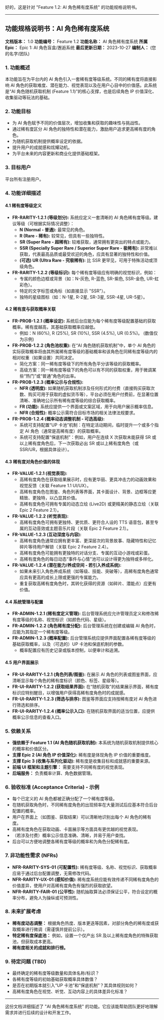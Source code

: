 好的，这是针对 "Feature 1.2: AI 角色稀有度系统" 的功能规格说明书。

---

## 功能规格说明书：AI 角色稀有度系统

**文档版本：** 1.0
**功能编号：** Feature 1.2
**功能名称：** AI 角色稀有度系统
**所属 Epic：** Epic 1: AI 角色盲盒/邂逅系统
**最后更新日期：** 2023-10-27
**编制人：** (您的名字/团队)

### 1. 功能概述

本功能旨在为平台内的 AI 角色引入一套稀有度等级系统。不同的稀有度将直接影响 AI 角色的获取难度、潜在能力、视觉表现以及在用户心目中的价值感。此系统是“AI 角色随机获取机制 (Feature 1.1)”的核心支撑，也是后续角色 IP 价值深化、收集驱动等玩法的基础。

### 2. 功能目标

*   为 AI 角色赋予不同的价值层次，增加收集和获取的趣味性与挑战性。
*   通过稀有度区分 AI 角色的独特性和潜在能力，激励用户追求更高稀有度的角色。
*   为随机获取机制提供概率设定的依据。
*   提升用户的成就感和炫耀动机。
*   为平台未来的内容更新和商业化提供基础框架。

### 3. 目标用户

平台所有注册用户。

### 4. 功能详细描述

#### 4.1 稀有度等级定义

*   **FR-RARITY-1.2.1 (等级划分):** 系统应定义一套清晰的 AI 角色稀有度等级。建议等级（可根据实际情况调整）：
    *   **N (Normal - 普通):** 最常见的角色。
    *   **R (Rare - 稀有):** 较常见，但具有一些独特性。
    *   **SR (Super Rare - 超稀有):** 较难获取，通常拥有更突出的特点或能力。
    *   **SSR (Specially Super Rare / Superior Super Rare - 极稀有):** 非常难以获取，代表最高品质或最受欢迎的角色，应具有显著的独特性和价值。
    *   **(可选) UR (Ultra Rare - 究极稀有):** 比 SSR 更罕见，可用于特殊活动或顶级角色。
*   **FR-RARITY-1.2.2 (等级标识):** 每个稀有度等级应有明确的视觉标识，例如：
    *   专属的颜色边框或背景（如：N-灰色, R-蓝色, SR-紫色, SSR-金色, UR-虹彩色）。
    *   特定的文字标签或角标（如直接显示 "SSR"）。
    *   独特的星级图标（如：N-1星, R-2星, SR-3星, SSR-4星, UR-5星）。

#### 4.2 稀有度与获取概率关联

*   **FR-PROB-1.2.1 (概率设定):** 系统后台应能为每个稀有度等级配置基础的获取概率。稀有度越高，其基础获取概率应越低。
    *   例如：N (60%), R (25%), SR (10%), SSR (4.5%), UR (0.5%)。 (数值仅为示例)
*   **FR-PROB-1.2.2 (角色池权重):** 在“AI 角色随机获取机制”中，单个 AI 角色的实际获取概率将由其所属稀有度等级的基础概率和该角色在同稀有度等级内的相对权重（如果设置）共同决定。
    *   简化方案：同一稀有度等级下的所有角色平分该等级的获取概率。
    *   高级方案：同一稀有度等级下的角色可以有不同的获取权重，用于微调某些“热门”或“普通”角色的出率。
*   **FR-PROB-1.2.3 (概率公示与合规性):**
    *   **NFR (透明度):** 如果随机获取机制涉及任何形式的付费（直接购买获取次数、购买可用于获取的虚拟货币等），平台必须在用户付费前，在显著位置清晰、准确地公示所有稀有度等级的综合获取概率。
    *   **FR (功能):** 系统应提供一个界面或文案区域，用于向用户展示概率信息。
    *   **NFR (合规性):** 概率公示需符合目标市场的相关法律法规要求。
*   **FR-PROB-1.2.4 (概率动态调整机制 - 可选高级):**
    *   系统可支持配置“UP 卡池”机制：在特定活动期间，临时提升一个或多个指定 AI 角色（通常是高稀有度）的获取概率。
    *   系统可支持配置“保底机制”：例如，用户在连续 X 次获取未能获得 SR 或以上稀有度角色后，下一次获取必出 SR 或以上稀有度角色（或 SSR/UR，根据具体设计）。

#### 4.3 稀有度对角色价值的体现

*   **FR-VALUE-1.2.1 (视觉表现):**
    *   高稀有度角色在获取结果展示时，应有更华丽、更具冲击力的动画效果和视觉反馈（关联 Feature 1.1 UI/UX）。
    *   高稀有度角色在图鉴、角色列表等界面，其卡面设计、背景、边框等应更精致、更独特，以凸显其价值。
    *   高稀有度角色可拥有专属的动态立绘 (Live2D) 或更精美的静态立绘（关联 Epic 2 Feature 2.1）。
*   **FR-VALUE-1.2.2 (听觉表现):**
    *   高稀有度角色可拥有更独特、更优质、更符合人设的 TTS 语音包，甚至专属的互动音效或主题音乐片段（关联 Epic 2 Feature 2.1）。
*   **FR-VALUE-1.2.3 (互动深度与内容):**
    *   高稀有度角色通常应拥有更丰富、更深层次的背景故事、隐藏特性和记忆碎片等待用户解锁（关联 Epic 2 Feature 2.4）。
    *   高稀有度角色可能拥有更独特的对话分支、专属的互动小游戏或彩蛋。
    *   高稀有度角色的每日动态“事件与心情”池可以设计得更为独特或多样化。
*   **FR-VALUE-1.2.4 (潜在能力/养成空间 - 若引入养成系统):**
    *   如果未来引入角色养成系统（如等级、技能、突破等），高稀有度角色通常应具有更高的成长上限或更强的专属能力。
    *   重复获取高稀有度角色时，其转化获得的资源（如碎片、潜能点）应更有价值。

#### 4.4 系统管理与配置

*   **FR-ADMIN-1.2.1 (稀有度定义管理):** 后台管理系统应允许管理员定义和修改稀有度等级的名称、视觉标识（如颜色代码、星级）。
*   **FR-ADMIN-1.2.2 (角色稀有度分配):** 后台管理系统在创建或编辑 AI 角色时，应能为其指定一个稀有度等级。
*   **FR-ADMIN-1.2.3 (概率配置):** 后台管理系统应提供界面配置各稀有度等级的基础获取概率，以及（可选的）UP 卡池和保底机制的参数。
    *   概率配置应有历史记录或版本控制，以便审计和追溯。

#### 4.5 用户界面展示

*   **FR-UI-RARITY-1.2.1 (角色列表/图鉴):** 在展示 AI 角色的列表或图鉴界面，应清晰显示每个角色的稀有度标识（颜色、标签、星级等）。
*   **FR-UI-RARITY-1.2.2 (获取结果界面):** 在“随机获取”的结果展示界面，稀有度标识应特别醒目，以增强用户获得高稀有度角色时的成就感。
*   **FR-UI-RARITY-1.2.3 (筛选与排序):** 图鉴等界面应支持按稀有度对 AI 角色进行筛选和排序。
*   **FR-UI-RARITY-1.2.4 (概率公示入口):** 在随机获取界面的适当位置，应提供概率公示信息的查看入口。

### 5. 依赖关系

*   **强依赖于 Feature 1.1 (AI 角色随机获取机制):** 本系统为随机获取机制提供核心的概率和价值区分。
*   **支撑 Epic 2 (AI 角色 IP 价值深化):** 稀有度是体现角色 IP 价值的重要维度。
*   **支撑 Epic 3 (收集与系列化驱动):** 稀有度是收集目标和成就感的重要来源。
*   **前端 UI 框架和主题引擎：** 需要支持不同稀有度的视觉表现。
*   **后端服务：** 负责概率计算、角色数据管理。

### 6. 验收标准 (Acceptance Criteria) - 示例

*   每个已定义的 AI 角色都被正确分配了一个稀有度等级。
*   在随机获取角色时，不同稀有度角色的出现频率在大量测试后应基本符合后台配置的概率。
*   用户在界面上（如图鉴、获取结果）可以清晰地识别出每个 AI 角色的稀有度。
*   高稀有度角色在获取动画、卡面展示等方面具有更优越的视觉表现。
*   （若涉及付费）概率公示信息准确、清晰，并易于用户查找。
*   后台可以方便地调整各稀有度等级的概率和为角色分配稀有度。

### 7. 非功能性需求 (NFRs)

*   **NFR-RARITY-SYS-01 (可配置性):** 稀有度等级、名称、视觉标识、获取概率应易于通过后台配置调整，无需修改代码。
*   **NFR-RARITY-UX-01 (感知价值):** 稀有度系统应能有效传递不同稀有度角色的价值差异，使用户对高稀有度角色有强烈的获取欲望。
*   **NFR-RARITY-FAIR-01 (公平性):** 随机抽取算法必须保证公平，符合设定的概率分布，避免人为操纵或可预测性。

### 8. 未来扩展考虑

*   **稀有度动态调整：** 根据角色热度、版本更迭等因素，对部分角色的稀有度或获取概率进行微调（需谨慎并提前公示）。
*   **特定稀有度保底池：** 例如，设置一个仅产出 SR 及以上稀有度角色的特殊获取池，但获取成本更高。
*   **稀有度相关的成就和排行榜。**

### 9. 待定问题 (TBD)

*   最终确定的稀有度等级数量和具体名称/标识？
*   各稀有度等级的初始基础获取概率具体数值？
*   是否在初期版本就引入“UP 卡池”和“保底机制”？其具体规则如何？
*   高稀有度角色在视觉、听觉、互动内容上的具体差异化标准？

---

这份文档详细描述了 "AI 角色稀有度系统" 的功能。它应该能帮助团队更好地理解需求并进行后续的设计和开发工作。